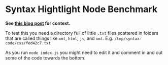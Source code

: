 # Syntax Hightlight Node Benchmark

**See [this blog post](https://www.peterbe.com/plog/benchmark-compare-highlight.js-vs-prism)
for context.**

To test this you need a directory full of little `.txt` files scattered in
folders that are called things like `xml`, `html`, `js`, and `xml`.
E.g. `/tmp/syntax-code/css/fed42c7.txt`

As you run `node index.js` you might need to edit it and comment in and out
some of the code towards the bottom.
